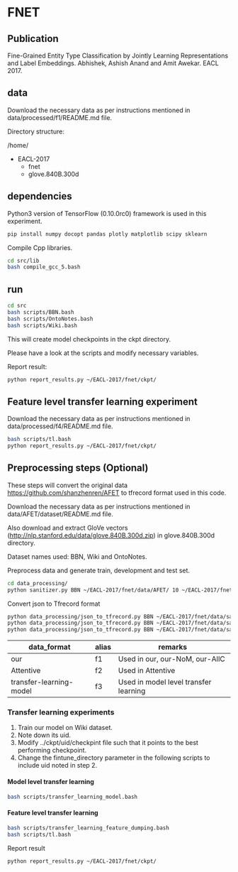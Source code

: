 # FNET

## Publication
Fine-Grained Entity Type Classification by Jointly Learning Representations and Label Embeddings. Abhishek, Ashish Anand and Amit Awekar. EACL 2017.

## data

Download the necessary data as per instructions mentioned in data/processed/f1/README.md file. 

Directory structure:

/home/
- EACL-2017
  - fnet
  - glove.840B.300d

## dependencies
Python3 version of TensorFlow (0.10.0rc0) framework is used in this experiment.

``` bash
pip install numpy docopt pandas plotly matplotlib scipy sklearn 
```
Compile Cpp libraries.
```bash
cd src/lib
bash compile_gcc_5.bash
```
## run

```bash
cd src
bash scripts/BBN.bash
bash scripts/OntoNotes.bash
bash scripts/Wiki.bash
```
This will create model checkpoints in the ckpt directory.

Please have a look at the scripts and modify necessary variables.

Report result:

```bash
python report_results.py ~/EACL-2017/fnet/ckpt/
```

## Feature level transfer learning experiment
Download the necessary data as per instructions mentioned in data/processed/f4/README.md file.

```bash
bash scripts/tl.bash
python report_results.py ~/EACL-2017/fnet/ckpt/
```

## Preprocessing steps (Optional)
These steps will convert the original data https://github.com/shanzhenren/AFET to tfrecord format used in this code.

Download the necessary data as per instructions mentioned in data/AFET/dataset/README.md file.

Also download and extract GloVe vectors (http://nlp.stanford.edu/data/glove.840B.300d.zip) in glove.840B.300d directory.

Dataset names used: BBN, Wiki and OntoNotes.

Preprocess data and generate train, development and test set. 

```bash
cd data_processing/
python sanitizer.py BBN ~/EACL-2017/fnet/data/AFET/ 10 ~/EACL-2017/fnet/data/sanitized/

```
Convert json to Tfrecord format
```bash
python data_processing/json_to_tfrecord.py BBN ~/EACL-2017/fnet/data/sanitized/ ~/EACL-2017/glove.840B.300d/glove.840B.300d.txt f1 ~/EACL-2017/fnet/data/processed/
python data_processing/json_to_tfrecord.py BBN ~/EACL-2017/fnet/data/sanitized/ ~/EACL-2017/glove.840B.300d/glove.840B.300d.txt f2 ~/EACL-2017/fnet/data/processed/
python data_processing/json_to_tfrecord.py BBN ~/EACL-2017/fnet/data/sanitized/ ~/EACL-2017/glove.840B.300d/glove.840B.300d.txt f3 ~/EACL-2017/fnet/data/processed/
```

| data_format | alias | remarks |
|---|---|---|
| our  | f1  | Used in our, our-NoM, our-AllC| 
| Attentive  |  f2 | Used in Attentive| 
| transfer-learning-model  | f3   | Used in model level transfer learning| 


### Transfer learning experiments
1. Train our model on Wiki dataset.
2. Note down its uid. 
3. Modify ../ckpt/uid/checkpint file such that it points to the best performing checkpoint. 
4. Change the fintune_directory parameter in the following scripts to include uid noted in step 2. 

#### Model level transfer learning
```bash
bash scripts/transfer_learning_model.bash
```
#### Feature level transfer learning
```bash
bash scripts/transfer_learning_feature_dumping.bash
bash scripts/tl.bash
```
Report result
```bash
python report_results.py ~/EACL-2017/fnet/ckpt/
```
